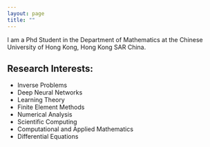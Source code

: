 ```yaml
---
layout: page
title: ""
---
```


I am a Phd Student in the Department of Mathematics at the Chinese University of Hong Kong, Hong Kong SAR China. 

## Research Interests: 
- Inverse Problems 
- Deep Neural Networks 
- Learning Theory
- Finite Element Methods
- Numerical Analysis 
- Scientific Computing 
- Computational and Applied Mathematics 
- Differential Equations  
